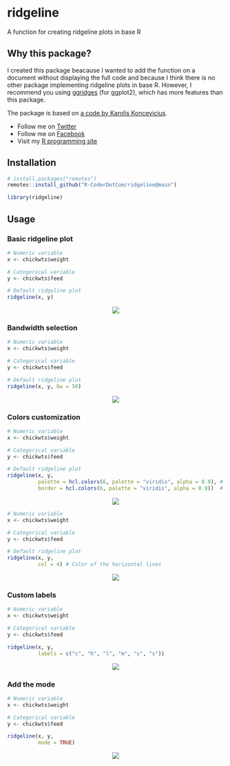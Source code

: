 # ridgeline
A function for creating ridgeline plots in base R

## Why this package?

I created this package beacause I wanted to add the function on a document without displaying the full code and because I think there is no other package implementing ridgeline plots in base R. However, I recommend you using [ggridges](https://cran.r-project.org/web/packages/ggridges/) (for ggplot2), which has more features than this package.

The package is based on [a code by Karolis Koncevicius](http://karolis.koncevicius.lt/posts/r_base_plotting_without_wrappers/).


+ Follow me on [Twitter](https://twitter.com/RCoderWeb)
+ Follow me on [Facebook](https://www.facebook.com/RCODERweb)
+ Visit my [R programming site](https://r-coder.com/)

## Installation

```r
# install.packages("remotes")
remotes::install_github("R-CoderDotCom/ridgeline@main")

library(ridgeline)
```

## Usage

### Basic ridgeline plot
```r
# Numeric variable
x <- chickwts$weight

# Categorical variable
y <- chickwts$feed

# Default ridgeline plot
ridgeline(x, y)
```

<p align="center">
 <img src="https://user-images.githubusercontent.com/67192157/106154522-fb500b80-617f-11eb-87ea-dd0e6c67e7e8.png">
</p>

### Bandwidth selection
```r
# Numeric variable
x <- chickwts$weight

# Categorical variable
y <- chickwts$feed

# Default ridgeline plot
ridgeline(x, y, bw = 50)
```

<p align="center">
 <img src="https://user-images.githubusercontent.com/67192157/106157056-9649e500-6182-11eb-9578-deb3d6f426c2.png">
</p>



### Colors customization

```r
# Numeric variable
x <- chickwts$weight

# Categorical variable
y <- chickwts$feed

# Default ridgeline plot
ridgeline(x, y,
          palette = hcl.colors(6, palette = "viridis", alpha = 0.9), # Colors of the areas
          border = hcl.colors(6, palette = "viridis", alpha = 0.9))  # Border colors for the areas
```

<p align="center">
 <img src="https://user-images.githubusercontent.com/67192157/106155408-f17ad800-6180-11eb-86dd-f014000a10fb.png">
</p>

```r
# Numeric variable
x <- chickwts$weight

# Categorical variable
y <- chickwts$feed

# Default ridgeline plot
ridgeline(x, y,
          col = 4) # Color of the horizontal lines
```

<p align="center">
 <img src="https://user-images.githubusercontent.com/67192157/106155704-40287200-6181-11eb-832b-c81a093681c2.png">
</p>



### Custom labels

```r
# Numeric variable
x <- chickwts$weight

# Categorical variable
y <- chickwts$feed

ridgeline(x, y,
          labels = c("c", "h", "l", "m", "s", "s"))
```

<p align="center">
 <img src="https://user-images.githubusercontent.com/67192157/106156908-669add00-6182-11eb-92e0-c15bc51616bb.png">
</p>

### Add the mode

```r
# Numeric variable
x <- chickwts$weight

# Categorical variable
y <- chickwts$feed

ridgeline(x, y,
          mode = TRUE)
```

<p align="center">
 <img src="https://user-images.githubusercontent.com/67192157/106157163-b5487700-6182-11eb-96f4-46532612930d.png">
</p>


